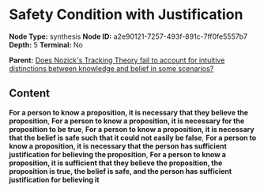# Safety Condition with Justification

**Node Type:** synthesis
**Node ID:** a2e90121-7257-493f-891c-7ff0fe5557b7
**Depth:** 5
**Terminal:** No

**Parent:** [Does Nozick's Tracking Theory fail to account for intuitive distinctions between knowledge and belief in some scenarios?](does-nozicks-tracking-theory-fail-to-account-for-intuitive-distinctions-between-knowledge-and-belief-in-some-scenarios-antithesis-4de8296d-3a82-4225-8387-f1f514b8ad4c.md)

## Content

**For a person to know a proposition, it is necessary that they believe the proposition**, **For a person to know a proposition, it is necessary for the proposition to be true**, **For a person to know a proposition, it is necessary that the belief is safe such that it could not easily be false**, **For a person to know a proposition, it is necessary that the person has sufficient justification for believing the proposition**, **For a person to know a proposition, it is sufficient that they believe the proposition, the proposition is true, the belief is safe, and the person has sufficient justification for believing it**
